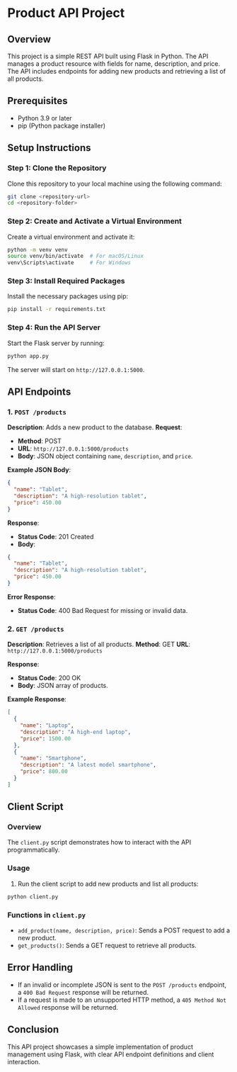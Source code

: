 # Product API Project

## Overview
This project is a simple REST API built using Flask in Python. The API manages a product resource with fields for name, description, and price. The API includes endpoints for adding new products and retrieving a list of all products.

## Prerequisites
- Python 3.9 or later
- pip (Python package installer)

## Setup Instructions

### Step 1: Clone the Repository
Clone this repository to your local machine using the following command:
```bash
git clone <repository-url>
cd <repository-folder>
```

### Step 2: Create and Activate a Virtual Environment
Create a virtual environment and activate it:
```bash
python -m venv venv
source venv/bin/activate  # For macOS/Linux
venv\Scripts\activate     # For Windows
```

### Step 3: Install Required Packages
Install the necessary packages using pip:
```bash
pip install -r requirements.txt
```

### Step 4: Run the API Server
Start the Flask server by running:
```bash
python app.py
```

The server will start on `http://127.0.0.1:5000`.

## API Endpoints

### 1. `POST /products`
**Description**: Adds a new product to the database.
**Request**:
- **Method**: POST
- **URL**: `http://127.0.0.1:5000/products`
- **Body**: JSON object containing `name`, `description`, and `price`.

**Example JSON Body**:
```json
{
  "name": "Tablet",
  "description": "A high-resolution tablet",
  "price": 450.00
}
```

**Response**:
- **Status Code**: 201 Created
- **Body**:
```json
{
  "name": "Tablet",
  "description": "A high-resolution tablet",
  "price": 450.00
}
```

**Error Response**:
- **Status Code**: 400 Bad Request for missing or invalid data.

### 2. `GET /products`
**Description**: Retrieves a list of all products.
**Method**: GET
**URL**: `http://127.0.0.1:5000/products`

**Response**:
- **Status Code**: 200 OK
- **Body**: JSON array of products.

**Example Response**:
```json
[
  {
    "name": "Laptop",
    "description": "A high-end laptop",
    "price": 1500.00
  },
  {
    "name": "Smartphone",
    "description": "A latest model smartphone",
    "price": 800.00
  }
]
```

## Client Script

### Overview
The `client.py` script demonstrates how to interact with the API programmatically.

### Usage
1. Run the client script to add new products and list all products:
```bash
python client.py
```

### Functions in `client.py`
- `add_product(name, description, price)`: Sends a POST request to add a new product.
- `get_products()`: Sends a GET request to retrieve all products.

## Error Handling
- If an invalid or incomplete JSON is sent to the `POST /products` endpoint, a `400 Bad Request` response will be returned.
- If a request is made to an unsupported HTTP method, a `405 Method Not Allowed` response will be returned.

## Conclusion
This API project showcases a simple implementation of product management using Flask, with clear API endpoint definitions and client interaction.

